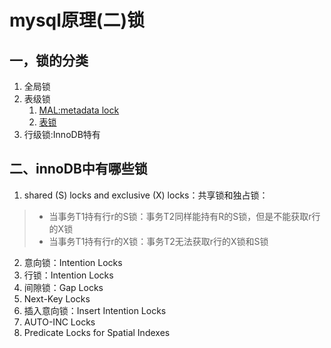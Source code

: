 # mysql原理(二)锁

## 一，锁的分类
1. 全局锁
2. 表级锁
    1. [MAL:metadata lock](https://dev.mysql.com/doc/refman/5.7/en/metadata-locking.html )
    2. [表锁](https://dev.mysql.com/doc/refman/5.7/en/lock-tables.html)
2. 行级锁:InnoDB特有

## 二、innoDB中有哪些锁

 1. shared (S) locks and exclusive (X) locks：共享锁和独占锁：
> - 当事务T1持有行r的S锁：事务T2同样能持有R的S锁，但是不能获取r行的X锁
> - 当事务T1持有行r的X锁：事务T2无法获取r行的X锁和S锁
 2. 意向锁：Intention Locks
 3. 行锁：Intention Locks
 4. 间隙锁：Gap Locks
 5. Next-Key Locks
 6. 插入意向锁：Insert Intention Locks
 7. AUTO-INC Locks
 8. Predicate Locks for Spatial Indexes


